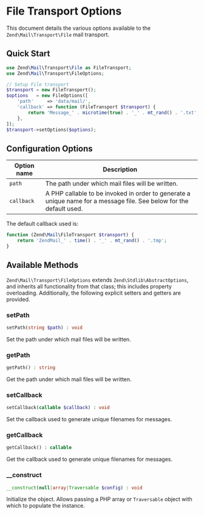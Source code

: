 # File Transport Options

This document details the various options available to the
`Zend\Mail\Transport\File` mail transport.

## Quick Start

```php
use Zend\Mail\Transport\File as FileTransport;
use Zend\Mail\Transport\FileOptions;

// Setup File transport
$transport = new FileTransport();
$options   = new FileOptions([
    'path'     => 'data/mail/',
    'callback' => function (FileTransport $transport) {
        return 'Message_' . microtime(true) . '_' . mt_rand() . '.txt';
    },
]);
$transport->setOptions($options);
```

## Configuration Options

Option name | Description
----------- | -----------
`path`      | The path under which mail files will be written.
`callback`  | A PHP callable to be invoked in order to generate a unique name for a message file. See below for the default used.

The default callback used is:

```php
function (Zend\Mail\FileTransport $transport) {
    return 'ZendMail_' . time() . '_' . mt_rand() . '.tmp';
}
```

## Available Methods

`Zend\Mail\Transport\FileOptions` extends `Zend\Stdlib\AbstractOptions`, and
inherits all functionality from that class; this includes property overloading.
Additionally, the following explicit setters and getters are provided.

### setPath

```php
setPath(string $path) : void
```

Set the path under which mail files will be written.

### getPath

```php
getPath() : string
```

Get the path under which mail files will be written.

### setCallback

```php
setCallback(callable $callback) : void
```

Set the callback used to generate unique filenames for messages.

### getCallback

```php
getCallback() : callable
```

Get the callback used to generate unique filenames for messages.

### \_\_construct

```php
__construct(null|array|Traversable $config) : void
```

Initialize the object. Allows passing a PHP array or `Traversable` object with
which to populate the instance.
